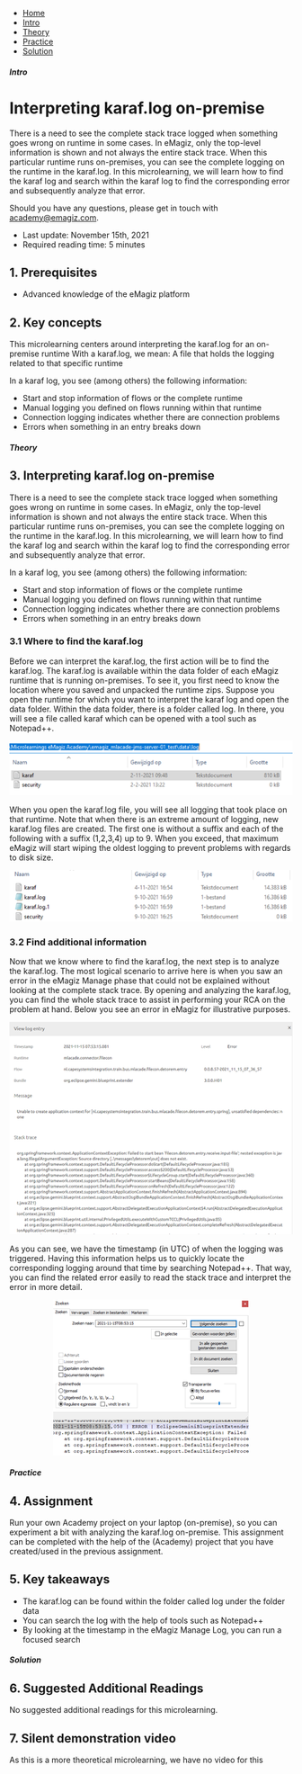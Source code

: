 <div class="ez-academy">
    <div class="ez-academy__body">
        <main class="micro-learning">
        <ul class="doc-nav">
            <li class="doc-nav__item"><a href="../../docs/microlearning/advanced-active-monitoring-index" class="doc-nav__link">Home</a></li>
            <li class="doc-nav__item"><a href="#intro" class="doc-nav__link">Intro</a></li>
            <li class="doc-nav__item"><a href="#theory" class="doc-nav__link">Theory</a></li>
            <li class="doc-nav__item"><a href="#practice" class="doc-nav__link">Practice</a></li>
            <li class="doc-nav__item"><a href="#solution" class="doc-nav__link">Solution</a></li>
        </ul>

<div class="doc">

##### Intro

# Interpreting karaf.log on-premise
 
There is a need to see the complete stack trace logged when something goes wrong on runtime in some cases. In eMagiz, only the top-level information is shown and not always the entire stack trace. When this particular runtime runs on-premises, you can see the complete logging on the runtime in the karaf.log. In this microlearning, we will learn how to find the karaf log and search within the karaf log to find the corresponding error and subsequently analyze that error. 

Should you have any questions, please get in touch with academy@emagiz.com.

- Last update: November 15th, 2021
- Required reading time: 5 minutes

## 1. Prerequisites
- Advanced knowledge of the eMagiz platform

## 2. Key concepts
This microlearning centers around interpreting the karaf.log for an on-premise runtime
With a karaf.log, we mean: A file that holds the logging related to that specific runtime

In a karaf log, you see (among others) the following information:

- Start and stop information of flows or the complete runtime
- Manual logging you defined on flows running within that runtime
- Connection logging indicates whether there are connection problems
- Errors when something in an entry breaks down

##### Theory
  
## 3. Interpreting karaf.log on-premise

There is a need to see the complete stack trace logged when something goes wrong on runtime in some cases. In eMagiz, only the top-level information is shown and not always the entire stack trace. When this particular runtime runs on-premises, you can see the complete logging on the runtime in the karaf.log. In this microlearning, we will learn how to find the karaf log and search within the karaf log to find the corresponding error and subsequently analyze that error. 

In a karaf log, you see (among others) the following information:

- Start and stop information of flows or the complete runtime
- Manual logging you defined on flows running within that runtime
- Connection logging indicates whether there are connection problems
- Errors when something in an entry breaks down

### 3.1 Where to find the karaf.log

Before we can interpret the karaf.log, the first action will be to find the karaf.log. The karaf.log is available within the data folder of each eMagiz runtime that is running on-premises. To see it, you first need to know the location where you saved and unpacked the runtime zips. Suppose you open the runtime for which you want to interpret the karaf log and open the data folder. Within the data folder, there is a folder called log. In there, you will see a file called karaf which can be opened with a tool such as Notepad++.

<p align="center"><img src="../../img/microlearning/advanced-advanced-monitoring-interpreting-karaf-log-on-premise--karaf-log-location.png"></p>

When you open the karaf.log file, you will see all logging that took place on that runtime. Note that when there is an extreme amount of logging, new karaf.log files are created. The first one is without a suffix and each of the following with a suffix (1,2,3,4) up to 9. When you exceed, that maximum eMagiz will start wiping the oldest logging to prevent problems with regards to disk size.

<p align="center"><img src="../../img/microlearning/advanced-advanced-monitoring-interpreting-karaf-log-on-premise--karaf-log-multiple-logs.png"></p>

### 3.2 Find additional information

Now that we know where to find the karaf.log, the next step is to analyze the karaf.log. The most logical scenario to arrive here is when you saw an error in the eMagiz Manage phase that could not be explained without looking at the complete stack trace. By opening and analyzing the karaf.log, you can find the whole stack trace to assist in performing your RCA on the problem at hand. Below you see an error in eMagiz for illustrative purposes.

<p align="center"><img src="../../img/microlearning/advanced-advanced-monitoring-interpreting-karaf-log-on-premise--error-in-the-log-manage.png"></p>

As you can see, we have the timestamp (in UTC) of when the logging was triggered. Having this information helps us to quickly locate the corresponding logging around that time by searching Notepad++. That way, you can find the related error easily to read the stack trace and interpret the error in more detail.

<p align="center"><img src="../../img/microlearning/advanced-advanced-monitoring-interpreting-karaf-log-on-premise--search-error-in-karaf-log.png"></p>

##### Practice

## 4. Assignment

Run your own Academy project on your laptop (on-premise), so you can experiment a bit with analyzing the karaf.log on-premise. This assignment can be completed with the help of the (Academy) project that you have created/used in the previous assignment.

## 5. Key takeaways

- The karaf.log can be found within the folder called log under the folder data
- You can search the log with the help of tools such as Notepad++
- By looking at the timestamp in the eMagiz Manage Log, you can run a focused search

##### Solution

## 6. Suggested Additional Readings

No suggested additional readings for this microlearning.

## 7. Silent demonstration video

As this is a more theoretical microlearning, we have no video for this

</div>
</main>
</div>
</div>